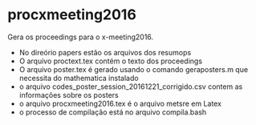 # procxmeeting2016

Gera os proceedings para o x-meeting2016.

- No direório papers estão os arquivos dos resumops
- O arquivo proctext.tex contém o texto dos proceedings
- O arquivo poster.tex é gerado usando o comando geraposters.m que necessita do mathematica instalado
- o arquivo codes_poster_session_20161221_corrigido.csv contem as informações sobre os posters
- o arquivo procxmeeting2016.tex é o arquivo metsre em Latex
- o processo de compilação está no arquivo compila.bash
